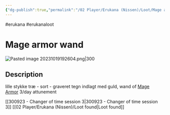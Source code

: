 ```yaml
---
{"dg-publish":true,"permalink":"/02 Player/Erukana (Nissen)/Loot/Mage armor wand/"}
---
```


#erukana #erukanaloot 

# Mage armor wand
![Pasted image 20231019192604.png|300](/img/user/10%20Attachments/Pasted%20image%2020231019192604.png)
## Description

lille stykke træ - sort - graveret tegn indlagt med guld, wand of [Mage Armor](http://localhost/Mage%20Armor) 3/day attunement


[[300923 - Changer of time session 3\|300923 - Changer of time session 3]]
[[02 Player/Erukana (Nissen)/Loot found\|Loot found]] 

